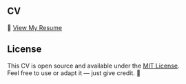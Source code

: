 ## CV

📄 [View My Resume](https://yoanabast.github.io/html-resume-template/)

## License

This CV is open source and available under the [MIT License](LICENSE).  
Feel free to use or adapt it — just give credit. 🙂
